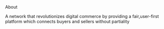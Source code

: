 About

A network that revolutionizes digital commerce by providing a fair,user-first platform which connects buyers and sellers without partiality 